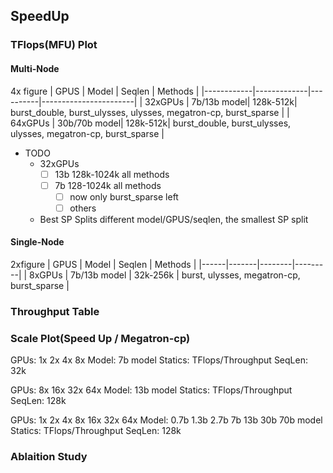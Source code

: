 ## SpeedUp

### TFlops(MFU) Plot

#### Multi-Node

4x figure
| GPUS       | Model       | Seqlen   | Methods               |
|------------|-------------|----------|-----------------------|
| 32xGPUs    | 7b/13b model| 128k-512k| burst_double, burst_ulysses, ulysses, megatron-cp, burst_sparse |
| 64xGPUs    | 30b/70b model| 128k-512k| burst_double, burst_ulysses, ulysses, megatron-cp, burst_sparse |

- TODO 
    - 32xGPUs
        - [ ] 13b 128k-1024k all methods
        - [ ] 7b 128-1024k all methods
            - [ ] now only burst_sparse left
            - [ ] others

    - Best SP Splits
        different model/GPUS/seqlen, the smallest SP split

#### Single-Node

2xfigure
| GPUS | Model | Seqlen | Methods |
|------|-------|--------|---------|
| 8xGPUs | 7b/13b model | 32k-256k | burst, ulysses, megatron-cp, burst_sparse |


### Throughput Table

### Scale Plot(Speed Up / Megatron-cp)
GPUs: 1x 2x 4x 8x 
Model: 7b model
Statics: TFlops/Throughput
SeqLen: 32k

GPUs: 8x 16x 32x 64x
Model: 13b model
Statics: TFlops/Throughput
SeqLen: 128k

GPUs: 1x 2x 4x 8x 16x 32x 64x
Model: 0.7b  1.3b  2.7b  7b  13b  30b  70b model
Statics: TFlops/Throughput
SeqLen: 128k

### Ablaition Study



